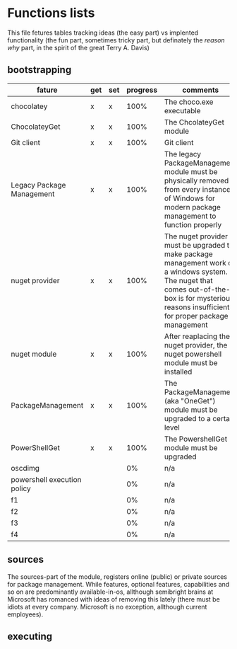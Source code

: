 # Functions lists
This file fetures tables tracking ideas (the easy part) vs implented functionality (the fun part, sometimes tricky part, but definately the *reason why* part, in the spirit of the great Terry A. Davis)

## bootstrapping
| fature | get | set | progress | comments |
| -------| --- | --- | -------- | -------- |
| chocolatey | x | x | 100% | The choco.exe executable |
| ChocolateyGet | x | x | 100% | The ChcolateyGet module |
| Git client | x | x | 100% | Git client |
| Legacy Package Management | x | x | 100% | The legacy PackageManagement module must be physically removed from every instance of Windows for modern package management to function properly |
| nuget provider | x | x | 100% | The nuget provider must be upgraded to make package management work on a windows system. The nuget that comes out-of-the-box is for mysterious reasons insufficient for proper package management |
| nuget module | x | x | 100% | After reaplacing the nuget provider, the nuget powershell module must be installed |
| PackageManagement | x | x | 100% | The PackageManagement (aka "OneGet") module must be upgraded to a certain level |
| PowerShellGet | x | x | 100% | The PowershellGet module must be upgraded |
| oscdimg |  |  | 0% | n/a |
| powershell execution policy |  |  | 0% | n/a | 
| f1 |  |  | 0% | n/a |
| f2 |  |  | 0% | n/a |
| f3 |  |  | 0% | n/a |
| f4 |  |  | 0% | n/a |

## sources
The sources-part of the module, registers online (public) or private sources for package management. While features, optional features, capabilities and so on are predominantly available-in-os, allthough semibright brains at Microsoft has romanced with ideas of removing this lately (there must be idiots at every company. Microsoft is no exception, allthough current employees).

## executing

